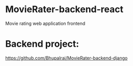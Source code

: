 
# MovieRater-backend-react
Movie rating web application frontend

# Backend project:
https://github.com/Bhupalrai/MovieRater-backend-django

